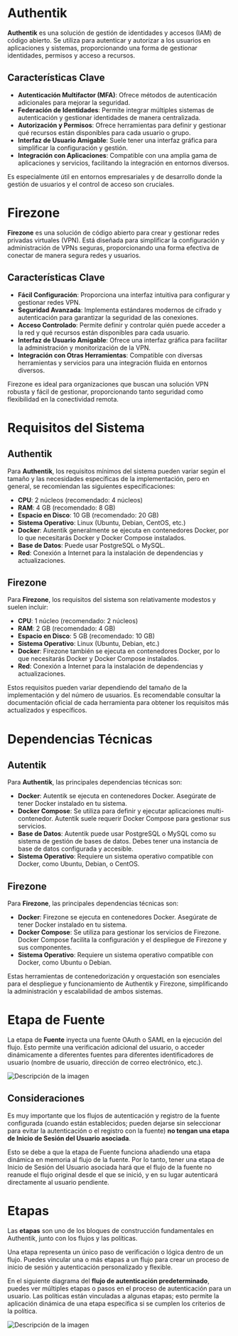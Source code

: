 # Authentik

**Authentik** es una solución de gestión de identidades y accesos (IAM) de código abierto. Se utiliza para autenticar y autorizar a los usuarios en aplicaciones y sistemas, proporcionando una forma de gestionar identidades, permisos y acceso a recursos.

## Características Clave

- **Autenticación Multifactor (MFA)**: Ofrece métodos de autenticación adicionales para mejorar la seguridad.
- **Federación de Identidades**: Permite integrar múltiples sistemas de autenticación y gestionar identidades de manera centralizada.
- **Autorización y Permisos**: Ofrece herramientas para definir y gestionar qué recursos están disponibles para cada usuario o grupo.
- **Interfaz de Usuario Amigable**: Suele tener una interfaz gráfica para simplificar la configuración y gestión.
- **Integración con Aplicaciones**: Compatible con una amplia gama de aplicaciones y servicios, facilitando la integración en entornos diversos.

Es especialmente útil en entornos empresariales y de desarrollo donde la gestión de usuarios y el control de acceso son cruciales.


# Firezone

**Firezone** es una solución de código abierto para crear y gestionar redes privadas virtuales (VPN). Está diseñada para simplificar la configuración y administración de VPNs seguras, proporcionando una forma efectiva de conectar de manera segura redes y usuarios.

## Características Clave

- **Fácil Configuración**: Proporciona una interfaz intuitiva para configurar y gestionar redes VPN.
- **Seguridad Avanzada**: Implementa estándares modernos de cifrado y autenticación para garantizar la seguridad de las conexiones.
- **Acceso Controlado**: Permite definir y controlar quién puede acceder a la red y qué recursos están disponibles para cada usuario.
- **Interfaz de Usuario Amigable**: Ofrece una interfaz gráfica para facilitar la administración y monitorización de la VPN.
- **Integración con Otras Herramientas**: Compatible con diversas herramientas y servicios para una integración fluida en entornos diversos.

Firezone es ideal para organizaciones que buscan una solución VPN robusta y fácil de gestionar, proporcionando tanto seguridad como flexibilidad en la conectividad remota.

# Requisitos del Sistema

## Authentik

Para **Authentik**, los requisitos mínimos del sistema pueden variar según el tamaño y las necesidades específicas de la implementación, pero en general, se recomiendan las siguientes especificaciones:

- **CPU**: 2 núcleos (recomendado: 4 núcleos)
- **RAM**: 4 GB (recomendado: 8 GB)
- **Espacio en Disco**: 10 GB (recomendado: 20 GB)
- **Sistema Operativo**: Linux (Ubuntu, Debian, CentOS, etc.)
- **Docker**: Autentik generalmente se ejecuta en contenedores Docker, por lo que necesitarás Docker y Docker Compose instalados.
- **Base de Datos**: Puede usar PostgreSQL o MySQL.
- **Red**: Conexión a Internet para la instalación de dependencias y actualizaciones.

## Firezone

Para **Firezone**, los requisitos del sistema son relativamente modestos y suelen incluir:

- **CPU**: 1 núcleo (recomendado: 2 núcleos)
- **RAM**: 2 GB (recomendado: 4 GB)
- **Espacio en Disco**: 5 GB (recomendado: 10 GB)
- **Sistema Operativo**: Linux (Ubuntu, Debian, etc.)
- **Docker**: Firezone también se ejecuta en contenedores Docker, por lo que necesitarás Docker y Docker Compose instalados.
- **Red**: Conexión a Internet para la instalación de dependencias y actualizaciones.

Estos requisitos pueden variar dependiendo del tamaño de la implementación y del número de usuarios. Es recomendable consultar la documentación oficial de cada herramienta para obtener los requisitos más actualizados y específicos.


# Dependencias Técnicas

## Autentik

Para **Authentik**, las principales dependencias técnicas son:

- **Docker**: Autentik se ejecuta en contenedores Docker. Asegúrate de tener Docker instalado en tu sistema.
- **Docker Compose**: Se utiliza para definir y ejecutar aplicaciones multi-contenedor. Autentik suele requerir Docker Compose para gestionar sus servicios.
- **Base de Datos**: Autentik puede usar PostgreSQL o MySQL como su sistema de gestión de bases de datos. Debes tener una instancia de base de datos configurada y accesible.
- **Sistema Operativo**: Requiere un sistema operativo compatible con Docker, como Ubuntu, Debian, o CentOS.

## Firezone

Para **Firezone**, las principales dependencias técnicas son:

- **Docker**: Firezone se ejecuta en contenedores Docker. Asegúrate de tener Docker instalado en tu sistema.
- **Docker Compose**: Se utiliza para gestionar los servicios de Firezone. Docker Compose facilita la configuración y el despliegue de Firezone y sus componentes.
- **Sistema Operativo**: Requiere un sistema operativo compatible con Docker, como Ubuntu o Debian.

Estas herramientas de contenedorización y orquestación son esenciales para el despliegue y funcionamiento de Authentik y Firezone, simplificando la administración y escalabilidad de ambos sistemas.



# Etapa de Fuente

La etapa de **Fuente** inyecta una fuente OAuth o SAML en la ejecución del flujo. Esto permite una verificación adicional del usuario, o acceder dinámicamente a diferentes fuentes para diferentes identificadores de usuario (nombre de usuario, dirección de correo electrónico, etc.).

![Descripción de la imagen](doc/images/image1.png)


## Consideraciones

Es muy importante que los flujos de autenticación y registro de la fuente configurada (cuando están establecidos; pueden dejarse sin seleccionar para evitar la autenticación o el registro con la fuente) **no tengan una etapa de Inicio de Sesión del Usuario asociada**.

Esto se debe a que la etapa de Fuente funciona añadiendo una etapa dinámica en memoria al flujo de la fuente. Por lo tanto, tener una etapa de Inicio de Sesión del Usuario asociada hará que el flujo de la fuente no reanude el flujo original desde el que se inició, y en su lugar autenticará directamente al usuario pendiente.



# Etapas

Las **etapas** son uno de los bloques de construcción fundamentales en Authentik, junto con los flujos y las políticas.

Una etapa representa un único paso de verificación o lógica dentro de un flujo. Puedes vincular una o más etapas a un flujo para crear un proceso de inicio de sesión y autenticación personalizado y flexible.

En el siguiente diagrama del **flujo de autenticación predeterminado**, puedes ver múltiples etapas o pasos en el proceso de autenticación para un usuario. Las políticas están vinculadas a algunas etapas; esto permite la aplicación dinámica de una etapa específica si se cumplen los criterios de la política.

![Descripción de la imagen](doc/images/image2.png)
